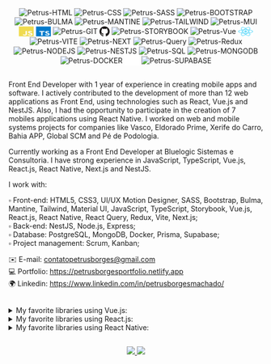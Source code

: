 <div style="display: inline_block" align="center"><br>
  <img align="center" alt="Petrus-HTML" height="20" width="30" src="https://cdn.jsdelivr.net/gh/devicons/devicon/icons/html5/html5-original.svg">
  <img align="center" alt="Petrus-CSS" height="20" width="30" src="https://cdn.jsdelivr.net/gh/devicons/devicon/icons/css3/css3-original.svg">
  <img align="center" alt="Petrus-SASS" height="20" width="30" src="https://cdn.jsdelivr.net/gh/devicons/devicon/icons/sass/sass-original.svg">
  <img align="center" alt="Petrus-BOOTSTRAP" height="20" width="30" src="https://cdn.jsdelivr.net/gh/devicons/devicon/icons/bootstrap/bootstrap-original.svg">
  <img align="center" alt="Petrus-BULMA" height="20" width="30" src="https://cdn.jsdelivr.net/gh/devicons/devicon/icons/bulma/bulma-plain.svg">
  <img align="center" alt="Petrus-MANTINE" height="20" width="30" src="https://user-images.githubusercontent.com/105453766/228110608-2ff3ba3f-b925-4aef-bba1-9bac27599733.svg">
  <img align="center" alt="Petrus-TAILWIND" height="20" width="30" src="https://cdn.jsdelivr.net/gh/devicons/devicon/icons/tailwindcss/tailwindcss-plain.svg">
  <img align="center" alt="Petrus-MUI" height="20" width="20" src="https://cdn.jsdelivr.net/gh/devicons/devicon/icons/materialui/materialui-plain.svg">
  <img align="center" alt="Petrus-Js" height="20" width="30" src="https://raw.githubusercontent.com/devicons/devicon/master/icons/javascript/javascript-plain.svg">
  <img align="center" alt="Petrus-Ts" height="20" width="30" src="https://raw.githubusercontent.com/devicons/devicon/master/icons/typescript/typescript-plain.svg">
  <img align="center" alt="Petrus-GIT" height="20" width="30" src="https://cdn.jsdelivr.net/gh/devicons/devicon/icons/git/git-original.svg">
  <img align="center" alt="Petrus-GITHUB" height="20" width="20" src="/assets/GitHub.png">
  <img align="center" alt="Petrus-STORYBOOK" height="20" width="20" src="https://cdn.jsdelivr.net/gh/devicons/devicon/icons/storybook/storybook-original.svg">
  <img align="center" alt="Petrus-Vue" height="20" width="30" src="https://cdn.jsdelivr.net/gh/devicons/devicon/icons/vuejs/vuejs-original.svg">
  <img align="center" alt="Petrus-React" height="20" width="30" src="https://raw.githubusercontent.com/devicons/devicon/master/icons/react/react-original.svg">
  <img align="center" alt="Petrus-VITE" height="20" width="20" src="https://user-images.githubusercontent.com/105453766/228204405-b9e4e775-e3e0-4e27-b519-3da47960b8ac.png">
  <img align="center" alt="Petrus-NEXT" height="20" width="20" src="https://user-images.githubusercontent.com/105453766/228205273-25062219-d78c-42bf-bd72-e633a3c46d8b.svg">
  <img align="center" alt="Petrus-Query" height="20" width="25" src="https://user-images.githubusercontent.com/105453766/226477814-e25cd403-e787-4298-9979-652375601892.png">
  <img align="center" alt="Petrus-Redux" height="20" width="30" src="https://cdn.jsdelivr.net/gh/devicons/devicon/icons/redux/redux-original.svg">
  <img align="center" alt="Petrus-NODEJS" height="20" width="30" src="https://cdn.jsdelivr.net/gh/devicons/devicon/icons/nodejs/nodejs-original.svg">
  <img align="center" alt="Petrus-NESTJS" height="20" width="30" src="https://cdn.jsdelivr.net/gh/devicons/devicon/icons/nestjs/nestjs-plain.svg">
  <img align="center" alt="Petrus-SQL" height="20" width="30" src="https://cdn.jsdelivr.net/gh/devicons/devicon/icons/postgresql/postgresql-original.svg">
  <img align="center" alt="Petrus-MONGODB" height="20" width="30" src="https://cdn.jsdelivr.net/gh/devicons/devicon/icons/mongodb/mongodb-original.svg">
  <img align="center" alt="Petrus-DOCKER" height="35" width="30" src="https://cdn.jsdelivr.net/gh/devicons/devicon/icons/docker/docker-original.svg">
 <img align="center" alt="Petrus-PRISMA" height="20" width="30" src="https://raw.githubusercontent.com/prisma/presskit/d48363389f2f2014ebab94ca3065ff86e5165e12/Assets/Prisma-LightSymbol.svg">
  <img align="center" alt="Petrus-SUPABASE" height="20" width="30" src="https://www.vectorlogo.zone/logos/supabase/supabase-icon.svg">
</div>

##

Front End Developer with 1 year of experience in creating mobile apps and software. I actively contributed to the development of more than 12 web applications as Front End, using technologies such as React, Vue.js and NestJS. Also, I had the opportunity to participate in the creation of 7 mobiles applications using React Native.
I worked on web and mobile systems projects for companies like Vasco, Eldorado Prime, Xerife do Carro, Bahia APP, Global SCM and Pé de Podologia.

Currently working as a Front End Developer at Bluelogic Sistemas e Consultoria. I have strong experience in JavaScript, TypeScript, Vue.js, React.js, React Native, Next.js and NestJS.

I work with:

▫ Front-end: HTML5, CSS3, UI/UX Motion Designer, SASS, Bootstrap, Bulma, Mantine, Tailwind, Material UI, JavaScript, TypeScript, Storybook, Vue.js, React.js, React Native, React Query, Redux, Vite, Next.js; <br/>
▫ Back-end: NestJS, Node.js, Express; <br/>
▫ Database: PostgreSQL, MongoDB, Docker, Prisma, Supabase; <br/>
▫ Project management: Scrum, Kanban; <br/>

✉️ E-mail: contatopetrusborges@gmail.com <br/>
💻 Portfolio: https://petrusborgesportfolio.netlify.app <br/>
🌍 Linkedin: https://www.linkedin.com/in/petrusborgesmachado/

##

<details>
 <summary>
  My favorite libraries using Vue.js:
 </summary>
  
 ▫ [VUE GSAP](https://greensock.com/gsap/)<br/>
 ▫ [VUE MASKA](https://beholdr.github.io/maska/#/)<br/>
 ▫ [VUE TROISJS](https://troisjs.github.io)<br/>
 ▫ [VUE ANIMATE](https://animate.style)<br/>
 ▫ [VUE CAROUSEL](https://ismail9k.github.io/vue3-carousel/)<br/>
 ▫ [VUE TINY EMITTER](https://www.npmjs.com/package/tiny-emitter)<br/>
</details>

<details>
 <summary>
  My favorite libraries using React.js:
 </summary>
  
 ▫ [React TILT](https://github.com/jonathandion/react-tilt)<br/>
 ▫ [React AOS](https://github.com/michalsnik/aos)<br/>
 ▫ [React GSAP](https://github.com/bitworking/react-gsap)<br/>
 ▫ [React FORM](https://react-hook-form.com)<br/>
 ▫ [React AXIOS](https://github.com/axios/axios)<br/>
 ▫ [React EMAIL](https://react.email)<br/>
 ▫ [React REDUX](https://redux.js.org)<br/>
 ▫ [React QUERY](https://react-query-v3.tanstack.com)<br/>
 ▫ [React SWIPER](https://github.com/nolimits4web/swiper)<br/>
 ▫ [React SPRING](https://react-spring.dev/#introduction)<br/>
 ▫ [React LEAFLET](https://react-leaflet.js.org)<br/>
 ▫ [React RADIX UI](https://www.radix-ui.com)<br/>
 ▫ [React TOASTIFY](https://yarnpkg.com/package/react-toastify)<br/>
 ▫ [React ZUSTAND](https://github.com/pmndrs/zustand)<br/>
 ▫ [React TAILWIND](https://tailwindcss.com)<br/>
 ▫ [React MANTINE](https://mantine.dev)<br/>
 ▫ [React SPINNERS](https://www.davidhu.io/react-spinners/)<br/>
 ▫ [React DROPZONE](https://react-dropzone.js.org)<br/>
 ▫ [React HOT TOAST](https://react-hot-toast.com)<br/>
 ▫ [React SHADCN/UI](https://ui.shadcn.com)<br/>
 ▫ [React DAY PICKER](https://react-day-picker.js.org)<br/>
 ▫ [React USE SOUND](https://github.com/joshwcomeau/use-sound)<br/>
 ▫ [React PROP-TYPES](https://www.npmjs.com/package/prop-types)<br/>
 ▫ [React MATERIAL UI](https://mui.com)<br/>
 ▫ [React NATIVEWIND](https://www.nativewind.dev/quick-starts/react-native-cli)<br/>
 ▫ [React JSON SERVER](https://github.com/typicode/json-server)<br/>
 ▫ [React ROUTER-DOM](https://www.npmjs.com/package/react-router-dom)<br/>
 ▫ [React FULL CALENDAR](https://github.com/fullcalendar/fullcalendar-react)<br/>
 ▫ [React MUI SCHEDULER](https://github.com/rouftom/react-mui-scheduler)<br/>
 ▫ [React NEXT CLOUDINARY](https://next-cloudinary.spacejelly.dev)<br/>
 ▫ [React STYLED-COMPONENTS](https://styled-components.com)<br/>
 ▫ [Storybook](https://storybook.js.org)<br/>
 ▫ [Check Updates](https://www.npmjs.com/package/npm-check-updates)<br/>
 ▫ [Dub](https://dub.sh)<br/>
</details>

<details>
 <summary>
  My favorite libraries using React Native:
 </summary>
  
 ▫ [React Native SWIPER](https://github.com/leecade/react-native-swiper)<br/>
 ▫ [React Native NAVIGATION](https://reactnavigation.org)<br/>
 ▫ [React Native MASKED TEXT](https://github.com/bhrott/react-native-masked-text#readme)<br/>
</details>

##
  
<div align="center">
  <a href="https://github.com/PetrusBorges">
  <img height="145em" src="http://github-readme-streak-stats.herokuapp.com?user=PetrusBorges&theme=dark"/>
  <img height="145em" src="https://github-readme-stats.vercel.app/api/top-langs/?username=PetrusBorges&layout=compact&langs_count=7&theme=dark"/>
</div>
